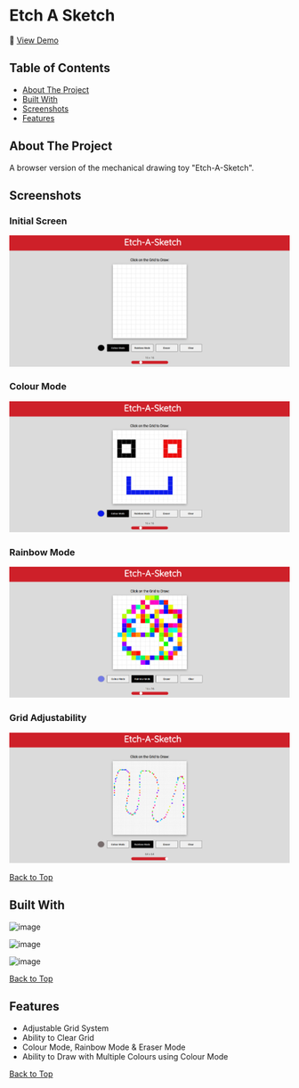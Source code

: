 # Etch A Sketch

🔗 [View Demo](https://eternum101.github.io/etch-a-sketch/)

## Table of Contents
- [About The Project](#about-the-project)
- [Built With](#built-with)
- [Screenshots](#screenshots)
- [Features](#features)

## About The Project
A browser version of the mechanical drawing toy "Etch-A-Sketch".

## Screenshots

### Initial Screen
![](screenshots/initial-screen-etch-a-sketch.png)

### Colour Mode
![](screenshots/colour-mode-etch-a-sketch.png)

### Rainbow Mode
![](screenshots/rainbow-mode-etch-a-sketch.png)

### Grid Adjustability
![](screenshots/grid-adjustability-etch-a-sketch.png)

[Back to Top](#etch-a-sketch)

## Built With
![image](https://img.shields.io/badge/HTML5-E34F26?style=for-the-badge&logo=html5&logoColor=white)

![image](https://img.shields.io/badge/CSS3-1572B6?style=for-the-badge&logo=css3&logoColor=white)

![image](https://img.shields.io/badge/JavaScript-323330?style=for-the-badge&logo=javascript&logoColor=F7DF1E)

[Back to Top](#etch-a-sketch)

## Features

- Adjustable Grid System
- Ability to Clear Grid
- Colour Mode, Rainbow Mode & Eraser Mode
- Ability to Draw with Multiple Colours using Colour Mode

[Back to Top](#etch-a-sketch)


